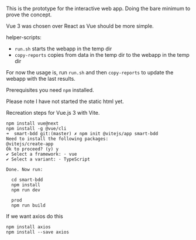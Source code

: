 This is the prototype for the interactive web app. Doing the bare minimum to prove the concept.

Vue 3 was chosen over React as Vue should be more simple.

helper-scripts:
* `run.sh` starts the webapp in the temp dir
* `copy-reports` copies from data in the temp dir to the webapp in the temp dir

For now the usage is, run `run.sh` and then `copy-reports` to update the webapp with the last results.

Prerequisites you need `npm` installed.

Please note I have not started the static html yet.

Recreation steps for Vue.js 3 with Vite. 

```shell
npm install vue@next
npm install -g @vue/cli
➜  smart-bdd git:(master) ✗ npm init @vitejs/app smart-bdd
Need to install the following packages:
@vitejs/create-app
Ok to proceed? (y) y
✔ Select a framework: · vue
✔ Select a variant: · TypeScript

Done. Now run:

  cd smart-bdd
  npm install
  npm run dev
  
  prod 
  npm run build
```

If we want axios do this
```
npm install axios
npm install --save axios
```